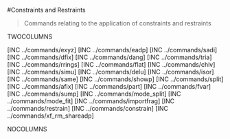 #Constraints and Restraints
> Commands relating to the application of constraints and restraints

TWOCOLUMNS

[INC ../commands/exyz]
[INC ../commands/eadp]
[INC ../commands/sadi]
[INC ../commands/dfix]
[INC ../commands/dang]
[INC ../commands/tria]
[INC ../commands/rrings]
[INC ../commands/flat]
[INC ../commands/chiv]
[INC ../commands/simu]
[INC ../commands/delu]
[INC ../commands/isor]
[INC ../commands/same]
[INC ../commands/showp]
[INC ../commands/split]
[INC ../commands/afix]
[INC ../commands/part]
[INC ../commands/fvar]
[INC ../commands/sump]
[INC ../commands/mode_split]
[INC ../commands/mode_fit]
[INC ../commands/importfrag]
[INC ../commands/restrain]
[INC ../commands/constrain]
[INC ../commands/xf_rm_shareadp]

NOCOLUMNS